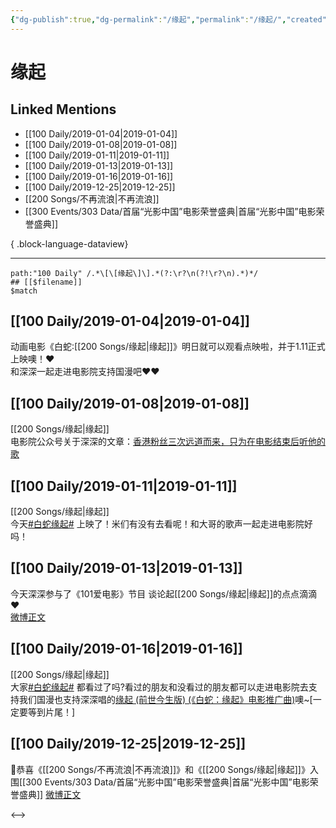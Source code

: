 ```yaml
---
{"dg-publish":true,"dg-permalink":"/缘起","permalink":"/缘起/","created":"2022-12-22T13:57:26.000+08:00","updated":"2023-04-10T15:53:36.000+08:00"}
---
```


# 缘起

## Linked Mentions
- [[100 Daily/2019-01-04\|2019-01-04]]
- [[100 Daily/2019-01-08\|2019-01-08]]
- [[100 Daily/2019-01-11\|2019-01-11]]
- [[100 Daily/2019-01-13\|2019-01-13]]
- [[100 Daily/2019-01-16\|2019-01-16]]
- [[100 Daily/2019-12-25\|2019-12-25]]
- [[200 Songs/不再流浪\|不再流浪]]
- [[300 Events/303 Data/首届“光影中国”电影荣誉盛典\|首届“光影中国”电影荣誉盛典]]

{ .block-language-dataview}

---

```expander
path:"100 Daily" /.*\[\[缘起\]\].*(?:\r?\n(?!\r?\n).*)*/
## [[$filename]]
$match
```
## [[100 Daily/2019-01-04\|2019-01-04]]
动画电影《白蛇:[[200 Songs/缘起\|缘起]]》明日就可以观看点映啦，并于1.11正式上映噢！❤️  
和深深一起走进电影院支持国漫吧❤️❤️  
[](https://m.weibo.cn/1736988591/4324717663534056)

## [[100 Daily/2019-01-08\|2019-01-08]]
[[200 Songs/缘起\|缘起]]  
电影院公众号关于深深的文章：[香港粉丝三次远道而来，只为在电影结束后听他的歌](https://weibo.cn/sinaurl?u=https%3A%2F%2Fmp.weixin.qq.com%2Fs%3F__biz%3DMzA5NTAwNzc2MA%3D%3D%26mid%3D2655658759%26idx%3D1%26sn%3D2fc826414bb8ce47f33e1aacc8eef067)
## [[100 Daily/2019-01-11\|2019-01-11]]
[[200 Songs/缘起\|缘起]]  
今天[#白蛇缘起#](https://s.weibo.com/weibo?q=%23%E7%99%BD%E8%9B%87%E7%BC%98%E8%B5%B7%23) 上映了！米们有没有去看呢！和大哥的歌声一起走进电影院好吗！  
[](https://m.weibo.cn/1736988591/4327246389303438)
## [[100 Daily/2019-01-13\|2019-01-13]]
今天深深参与了《101爱电影》节目 谈论起[[200 Songs/缘起\|缘起]]的点点滴滴❤️  
[微博正文](https://weibo.com/detail/4328111409708229)

## [[100 Daily/2019-01-16\|2019-01-16]]
[[200 Songs/缘起\|缘起]]  
大家[#白蛇缘起#](https://s.weibo.com/weibo?q=%23%E7%99%BD%E8%9B%87%E7%BC%98%E8%B5%B7%23) 都看过了吗?看过的朋友和没看过的朋友都可以走进电影院去支持我们国漫也支持深深唱的[](https://s.weibo.com/weibo?q=%23%E7%BC%98%E8%B5%B7%20(%E5%89%8D%E4%B8%96%E4%BB%8A%E7%94%9F%E7%89%88)%20(%E3%80%8A%E7%99%BD%E8%9B%87%EF%BC%9A%E7%BC%98%E8%B5%B7%E3%80%8B%E7%94%B5%E5%BD%B1%E6%8E%A8%E5%B9%BF%E6%9B%B2)%5B%E9%9F%B3%E4%B9%90%5D%23)[缘起 (前世今生版) (《白蛇：缘起》电影推广曲)](https://weibo.com/u/6466290670?sudaref=passport.weibo.com#%E7%BC%98%E8%B5%B7%20(%E5%89%8D%E4%B8%96%E4%BB%8A%E7%94%9F%E7%89%88)%20(%E3%80%8A%E7%99%BD%E8%9B%87%EF%BC%9A%E7%BC%98%E8%B5%B7%E3%80%8B%E7%94%B5%E5%BD%B1%E6%8E%A8%E5%B9%BF%E6%9B%B2)[%E9%9F%B3%E4%B9%90]#)噢~[一定要等到片尾！]  
[](https://m.weibo.cn/1736988591/4329174598117188)
## [[100 Daily/2019-12-25\|2019-12-25]]
🌿恭喜《[[200 Songs/不再流浪\|不再流浪]]》和《[[200 Songs/缘起\|缘起]]》入围[[300 Events/303 Data/首届“光影中国”电影荣誉盛典\|首届“光影中国”电影荣誉盛典]]
[微博正文](https://m.weibo.cn/6466290670/4453437427041292)

<-->